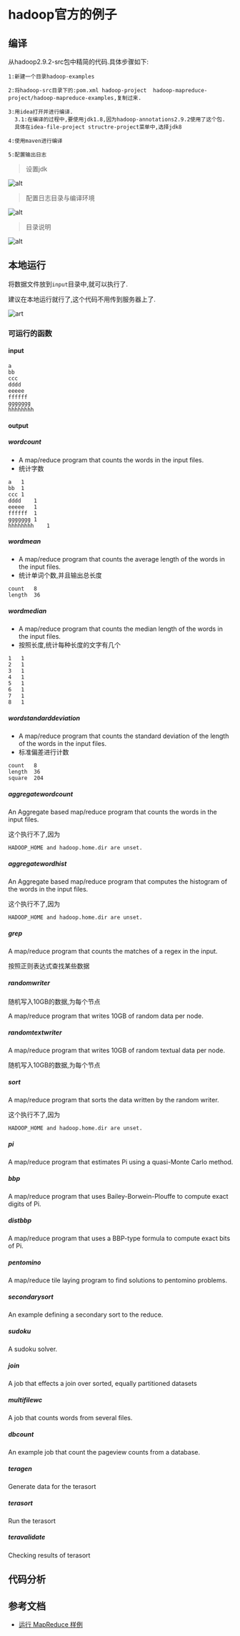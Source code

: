 # hadoop官方的例子







## 编译

从hadoop2.9.2-src包中精简的代码.具体步骤如下:

```
1:新建一个目录hadoop-examples

2:将hadoop-src目录下的:pom.xml hadoop-project  hadoop-mapreduce-project/hadoop-mapreduce-examples,复制过来.

3:用idea打开并进行编译.
  3.1:在编译的过程中,要使用jdk1.8,因为hadoop-annotations2.9.2使用了这个包.
  具体在idea-file-project structre-project菜单中,选择jdk8
  
4:使用maven进行编译

5:配置输出日志

```



> 设置jdk



![alt](doc/imgs/jdk-seting.png)



> 配置日志目录与编译环境

![alt](doc/imgs/project-seting.png)



> 目录说明

![alt](doc/imgs/dir.png)





## 本地运行

将数据文件放到`input`目录中,就可以执行了.

建议在本地运行就行了,这个代码不用传到服务器上了.

![art](doc/imgs/debug-seting.png)



### 可运行的函数

####  input

```
a
bb
ccc
dddd
eeeee
ffffff
ggggggg
hhhhhhhh
```



####  output



#####  wordcount

  * A map/reduce program that counts the words in the input files.
  * 统计字数

```
a	1
bb	1
ccc	1
dddd	1
eeeee	1
ffffff	1
ggggggg	1
hhhhhhhh	1
```



#####  wordmean 

  * A map/reduce program that counts the average length of the words in the input files.
  * 统计单词个数,并且输出总长度

```
count	8
length	36
```





#####  wordmedian

  * A map/reduce program that counts the median length of the words in the input files.
  * 按照长度,统计每种长度的文字有几个

```
1	1
2	1
3	1
4	1
5	1
6	1
7	1
8	1
```




#####  wordstandarddeviation

  * A map/reduce program that counts the standard deviation of the length of the words in the input files.
  * 标准偏差进行计数

```
count	8
length	36
square	204
```

##### aggregatewordcount

An Aggregate based map/reduce program that counts the words in the input files.

这个执行不了,因为

```
HADOOP_HOME and hadoop.home.dir are unset.
```



##### aggregatewordhist

An Aggregate based map/reduce program that computes the histogram of the words in the input files.

这个执行不了,因为

```
HADOOP_HOME and hadoop.home.dir are unset.
```



##### grep

A map/reduce program that counts the matches of a regex in the input.

按照正则表达式查找某些数据



##### randomwriter

随机写入10GB的数据,为每个节点

A map/reduce program that writes 10GB of random data per node.

##### randomtextwriter

A map/reduce program that writes 10GB of random textual data per node.

随机写入10GB的数据,为每个节点

##### sort

A map/reduce program that sorts the data written by the random writer.

这个执行不了,因为

```
HADOOP_HOME and hadoop.home.dir are unset.
```



##### pi

A map/reduce program that estimates Pi using a quasi-Monte Carlo method.



##### bbp

A map/reduce program that uses Bailey-Borwein-Plouffe to compute exact digits of Pi.

##### distbbp

A map/reduce program that uses a BBP-type formula to compute exact bits of Pi.

##### pentomino

A map/reduce tile laying program to find solutions to pentomino problems.



##### secondarysort

An example defining a secondary sort to the reduce.



##### sudoku

A sudoku solver.



##### join

A job that effects a join over sorted, equally partitioned datasets



##### multifilewc

A job that counts words from several files.



##### dbcount

An example job that count the pageview counts from a database.



##### teragen

Generate data for the terasort



##### terasort

Run the terasort

##### teravalidate



Checking results of terasort





## 代码分析













## 参考文档

* [运行 MapReduce 样例](https://blog.csdn.net/chengqiuming/article/details/78826143)
